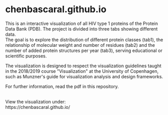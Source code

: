 # chenbascaral.github.io

This is an interactive visualization of all HIV type 1 proteins of the Protein Data Bank (PDB). The project is divided into three tabs showing different data.
<br>
The goal is to explore the distribution of different protein classes (tab1), the relationship of molecular weight and number of residues (tab2) and the number of added protein structures per year (tab3), serving educational or scientific purposes.

The visualization is designed to respect the visualization guidelines taught in the 2018/2019 course "Visualization" at the University of Copenhagen, such as Munzner's guide for visualization analysis and design frameworks.

For further information, read the pdf in this repository.

<br>
View the visualization under: <br>
https://chenbascaral.github.io/
